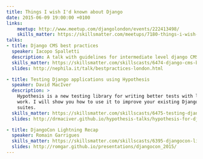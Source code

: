 ```yaml
---
title: Things I wish I'd known about Django
date: 2015-06-09 19:00:00 +0100
links:
    meetup: http://www.meetup.com/djangolondon/events/222413498/
    skills_matter: https://skillsmatter.com/meetups/7180-things-i-wish-i-d-known-about-django
talks:
- title: Django CMS best practices
  speaker: Iacopo Spalletti
  description: A talk with guidelines for intermediate level django CMS users.
  skills_matter: https://skillsmatter.com/skillscasts/6474-django-cms-best-practices
  slides: http://nephila.it/talk/bestpractices-london.html

- title: Testing Django applications using Hypothesis
  speaker: David MacIver
  description: >
    Hypothesis is a new testing library for writing better tests with less
    work. I will show you how to use it to improve your existing Django test
    suites.
  skills_matter: https://skillsmatter.com/skillscasts/6475-testing-django-applications-using-hypothesis
  slides: http://drmaciver.github.io/hypothesis-talks/hypothesis-for-django.html

- title: DjangoCon Lightning Recap
  speaker: Romain Garrigues
  skills_matter: https://skillsmatter.com/skillscasts/6395-djangocon-lightning-recap
  slides: http://romgar.github.io/presentations/djangocon_2015/
---
```

